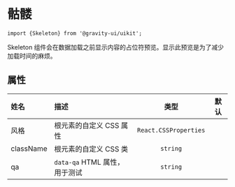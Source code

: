 <!--GITHUB_BLOCK-->

# 骷髅

<!--/GITHUB_BLOCK-->

```tsx
import {Skeleton} from '@gravity-ui/uikit';
```

Skeleton 组件会在数据加载之前显示内容的占位符预览。显示此预览是为了减少加载时间的麻烦。

## 属性

| 姓名      | 描述                          |         类型          | 默认 |
| :-------- | :---------------------------- | :-------------------: | :--: |
| 风格      | 根元素的自定义 CSS 属性       | `React.CSSProperties` |      |
| className | 根元素的自定义 CSS 类         |       `string`        |      |
| qa        | `data-qa` HTML 属性，用于测试 |       `string`        |      |
